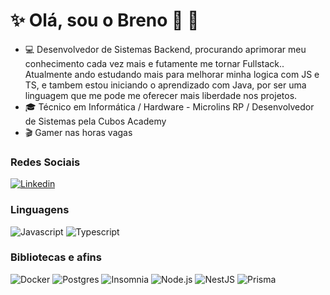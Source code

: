
# :sparkles: Olá, sou o Breno 👋 :vulcan_salute:


- :computer: Desenvolvedor de Sistemas Backend, procurando aprimorar meu conhecimento cada vez mais e futamente me tornar Fullstack..
   Atualmente ando estudando mais para melhorar minha logica com JS e TS, e  tambem estou iniciando o aprendizado com Java, por ser uma linguagem que me pode me oferecer mais liberdade nos projetos.
- :mortar_board: Técnico em Informática / Hardware - Microlins RP / Desenvolvedor de Sistemas pela Cubos Academy
- :clapper: Gamer nas horas vagas

### Redes Sociais

[![Linkedin](https://img.shields.io/badge/LinkedIn-0077B5?style=flat&logo=linkedin)](https://www.linkedin.com/in/breno-leonel-869045329/)

### Linguagens

![Javascript](https://img.shields.io/badge/JavaScript-323330?style=for-the-badge&logo=javascript&logoColor=F7DF1E)
![Typescript](https://img.shields.io/badge/TypeScript-007ACC?style=for-the-badge&logo=typescript&logoColor=white)


### Bibliotecas e afins

![Docker](https://img.shields.io/badge/Docker-2CA5E0?style=for-the-badge&logo=docker&logoColor=white)
![Postgres](https://img.shields.io/badge/PostgreSQL-316192?style=for-the-badge&logo=postgresql&logoColor=white)
![Insomnia](https://img.shields.io/badge/Insomnia-5849be?style=for-the-badge&logo=Insomnia&logoColor=white)
![Node.js](https://img.shields.io/badge/Node%20js-339933?style=for-the-badge&logo=nodedotjs&logoColor=white)
![NestJS](https://img.shields.io/badge/nestjs-E0234E?style=for-the-badge&logo=nestjs&logoColor=white)
![Prisma](https://img.shields.io/badge/Prisma-3982CE?style=for-the-badge&logo=Prisma&logoColor=white)
